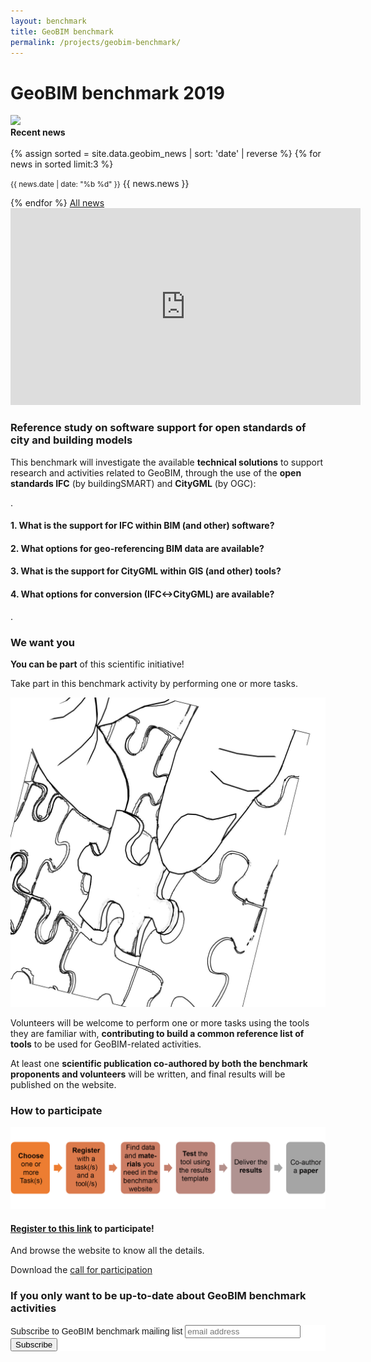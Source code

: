 ```yaml
---
layout: benchmark
title: GeoBIM benchmark
permalink: /projects/geobim-benchmark/
---
```

<!--
<div class="row">
	<div class="col-md-4 col-md-offset-1 col-xs-6">
		<img class="img-responsive" src="img/benchmark.png" />
	</div>
	<div class="col-md-6 col-md-offset-1 col-xs-6">
		<h1>GeoBIM benchmark 2019</h1>
	</div>
</div>
-->
<h1>GeoBIM benchmark 2019</h1>

<div class="row">
  <div class="col-sm-12 col-xs-12"><img class="img-responsive" src="{{ "/projects/geobim-benchmark/img/logohome.gif" }}" style="max-height: 300px"></div>
  
  
</div>



<div class="well"><b>Recent news</b><br/><br/>
	{% assign sorted = site.data.geobim_news | sort: 'date' | reverse %}
  {% for news in sorted limit:3 %}
  	<p><small><span class="post-date">{{ news.date | date: "%b %d" }}</span></small> {{ news.news }}</p>
  {% endfor %}
  <a href="news.html">All news</a>
</div>



<iframe width="560" height="315" src="https://www.youtube.com/embed/uXcGYA72IaA" frameborder="0" allow="accelerometer; autoplay; encrypted-media; gyroscope; picture-in-picture" allowfullscreen></iframe>


<h3>Reference study on software support for open standards of city and building models</h3>

This benchmark will investigate the available **technical solutions** to support research and activities related to GeoBIM, through the use of the **open standards IFC** (by buildingSMART) and **CityGML** (by OGC):

.

<h4>1. What is the <strong>support for IFC</strong> within BIM (and other) software?</h4>

<h4>2. What options for <strong>geo-referencing BIM</strong> data are available?</h4>

<h4>3. What is the <strong>support for CityGML</strong> within GIS (and other) tools?</h4>

<h4>4. What options for <strong>conversion (IFC↔CityGML)</strong> are available?</h4>
.

### We want you

**You can be part** of this scientific initiative!

Take part in this benchmark activity by performing one or more tasks.

<div class="row">
	<div class="col-md-3 col-xs-4">
		<img class="img-responsive" src="img/puzzle.jpg" />
	</div>
	<div class="col-md-9 col-xs-8">
		<p>Volunteers will be welcome to perform one or more tasks using the tools they are familiar with, <strong>contributing to build a common reference list of tools</strong> to be used for GeoBIM-related activities.</p>
		<p>At least one <strong>scientific publication co-authored by both the benchmark proponents and volunteers</strong> will be written, and final results will be published on the website.</p>
	</div>
</div>

### How to participate

<div class="row">
	<div class="col-xs-12">
		<img class="img-responsive" src="img/howto.gif" />
	</div>
</div>

#### [**Register to this link**](https://francescanoardo.typeform.com/to/IbdpZD) to participate!

And browse the website to know all the details.

Download the [call for participation](https://www.dropbox.com/s/2f6q7ckla9wm9e6/callGeoBIMbenchmark.pdf?dl=0)

### If you only want to be up-to-date about GeoBIM benchmark activities
<!-- Begin Mailchimp Signup Form -->
<link href="//cdn-images.mailchimp.com/embedcode/horizontal-slim-10_7.css" rel="stylesheet" type="text/css">
<style type="text/css">
	#mc_embed_signup{background:#fff; clear:left; font:14px Helvetica,Arial,sans-serif; width:100%;}
	/* Add your own Mailchimp form style overrides in your site stylesheet or in this style block.
	   We recommend moving this block and the preceding CSS link to the HEAD of your HTML file. */
</style>
<div id="mc_embed_signup">
<form action="https://tudelft.us20.list-manage.com/subscribe/post?u=66a8cb733c926f8b1f6d7948f&amp;id=671ef6a5b1" method="post" id="mc-embedded-subscribe-form" name="mc-embedded-subscribe-form" class="validate" target="_blank" novalidate>
    <div id="mc_embed_signup_scroll">
	<label for="mce-EMAIL">Subscribe to GeoBIM benchmark mailing list</label>
	<input type="email" value="" name="EMAIL" class="email" id="mce-EMAIL" placeholder="email address" required>
    <!-- real people should not fill this in and expect good things - do not remove this or risk form bot signups-->
    <div style="position: absolute; left: -5000px;" aria-hidden="true"><input type="text" name="b_66a8cb733c926f8b1f6d7948f_671ef6a5b1" tabindex="-1" value=""></div>
    <div class="clear"><input type="submit" value="Subscribe" name="subscribe" id="mc-embedded-subscribe" class="button"></div>
    </div>
</form>
</div>

<!--End mc_embed_signup-->